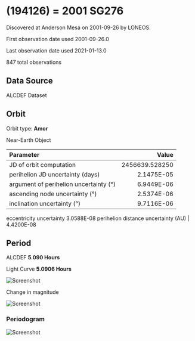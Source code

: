 # (194126) = 2001 SG276

Discovered at Anderson Mesa on 2001-09-26 by LONEOS.

First observation date used	2001-09-26.0

Last observation date used	2021-01-13.0

847 total observations 

## Data Source

ALCDEF Dataset

## Orbit

Orbit type: **Amor**

Near-Earth Object

Parameter | Value
| :--- | ---:
JD of orbit computation		|	2456639.528250
perihelion JD uncertainty (days)  |	2.1475E-05
argument of perihelion uncertainty (°) |	6.9449E-06
ascending node uncertainty (°)	|	2.5374E-06
inclination uncertainty (°)	|	9.7116E-06
eccentricity uncertainty		3.0588E-08
perihelion distance uncertainty (AU)  |	4.4200E-08

## Period
ALCDEF 		**5.090  Hours**

Light Curve	**5.0906 Hours**

![Screenshot](https://github.com/renefiedel/MASTER-THESIS/blob/ec5c7cce018040ba7099341098e2252f723ba3f9/Project/Asteroids%20NEAs/New%20NEA's/2001%20SG276/Light%20curve.png)

Change in magnitude

![Screenshot](https://github.com/renefiedel/MASTER-THESIS/blob/39ae6aa45ad149037a89c4efc5beda2ba75c5b83/Project/Asteroids%20NEAs/New%20NEA's/2001%20SG276/New_light_curve_2001SG276.svg)

### Periodogram

![Screenshot](https://github.com/renefiedel/MASTER-THESIS/blob/ee721437bd812cbd28bb8c119ba63967c348a69f/Project/Asteroids%20NEAs/New%20NEA's/2001%20SG276/Periodogram:%202001%20SG276.svg)
